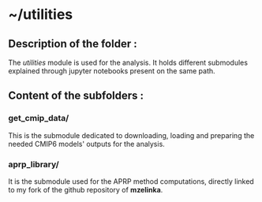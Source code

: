 # ~/utilities

## Description of the folder :

The *utilities* module is used for the analysis. It holds different submodules explained through jupyter notebooks present on the same path. 

## Content of the subfolders :

### get_cmip_data/

This is the submodule dedicated to downloading, loading and preparing the needed CMIP6 models' outputs for the analysis.

### aprp_library/

It is the submodule used for the APRP method computations, directly linked to my fork of the github repository of **mzelinka**.
